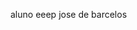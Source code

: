 aluno eeep jose de barcelos

<!---
aulajbgb/aulajbgb is a ✨ special ✨ repository because its `README.md` (this file) appears on your GitHub profile.
You can click the Preview link to take a look at your changes.
--->
